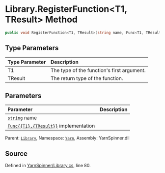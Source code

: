 # Library.RegisterFunction<T1, TResult> Method


```csharp
public void RegisterFunction<T1, TResult>(string name, Func<T1, TResult> implementation)
```

## Type Parameters
|Type Parameter|Description|
|:---|:---|
|T1|The type of the function's first argument.|
|TResult|The return type of the function.|
## Parameters
|Parameter|Description|
|:---|:---|
|[`string`](https://docs.microsoft.com/dotnet/api/System.String) name||
|[`Func{{T1},{TResult}}`](https://docs.microsoft.com/dotnet/api/System.Func{{T1},{TResult}}) implementation||


<div class="class-metadata">

Parent: [`Library`](/api/csharp/yarn/library.md), Namespace: [`Yarn`](/api/csharp/yarn/README.md), Assembly: YarnSpinner.dll
</div>

## Source
Defined in [YarnSpinner/Library.cs](https://github.com/YarnSpinnerTool/YarnSpinner//blob/develop/YarnSpinner/Library.cs#L80), line 80.
